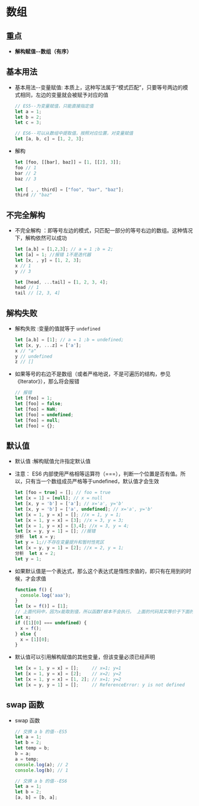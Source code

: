 # 数组

## 重点

- **解构赋值--数组（有序）**

## 基本用法

- 基本用法--变量赋值: 本质上，这种写法属于“模式匹配”，只要等号两边的模式相同，左边的变量就会被赋予对应的值

    ```js
    // ES5--为变量赋值，只能直接指定值
    let a = 1;
    let b = 2;
    let c = 3;

    // ES6--可以从数组中提取值，按照对应位置，对变量赋值
    let [a, b, c] = [1, 2, 3];
    ```

- 解构

    ```js
    let [foo, [[bar], baz]] = [1, [[2], 3]];
    foo // 1
    bar // 2
    baz // 3

    let [ , , third] = ["foo", "bar", "baz"];
    third // "baz"
    ```

## 不完全解构

- 不完全解构 ：即等号左边的模式，只匹配一部分的等号右边的数组。这种情况下，解构依然可以成功

    ```js
    let [a,b] = [1,2,3]; // a = 1 ;b = 2;
    let [a] = 1; //报错 1不是迭代器
    let [x, , y] = [1, 2, 3];
    x // 1
    y // 3

    let [head, ...tail] = [1, 2, 3, 4];
    head // 1
    tail // [2, 3, 4]
    ```

## 解构失败

- 解构失败 :变量的值就等于 `undefined`

    ```js
    let [a,b] = [1]; // a = 1 ;b = undefined;
    let [x, y, ...z] = ['a'];
    x // "a"
    y // undefined
    z // []
    ```

- 如果等号的右边不是数组（或者严格地说，不是可遍历的结构，参见《Iterator》），那么将会报错

    ```js
    // 报错
    let [foo] = 1;
    let [foo] = false;
    let [foo] = NaN;
    let [foo] = undefined;
    let [foo] = null;
    let [foo] = {};
    ```

## 默认值

- 默认值 :解构赋值允许指定默认值

- 注意： ES6 内部使用严格相等运算符（===），判断一个位置是否有值。所以，只有当一个数组成员严格等于undefined，默认值才会生效

    ```js
    let [foo = true] = []; // foo = true
    let [x = 1] = [null]; // x = null
    let [x, y = 'b'] = ['a']; // x='a', y='b'
    let [x, y = 'b'] = ['a', undefined]; // x='a', y='b'
    let [x = 1, y = x] = []; //x = 1, y = 1;
    let [x = 1, y = x] = [3]; //x = 3, y = 3;
    let [x = 1, y = x] = [3,4]; //x = 3, y = 4;
    let [x = y, y = 1] = []; //报错
    分析  let x = y;
    let y = 1;//不存在变量提升和暂时性死区
    let [x = y, y = 1] = [2]; //x = 2, y = 1;
    分析  let x = 2;
    let y = 1;
    ```

- 如果默认值是一个表达式，那么这个表达式是惰性求值的，即只有在用到的时候，才会求值

    ```js
    function f() {
      console.log('aaa');
    }
    let [x = f()] = [1];
    // 上面代码中，因为x能取到值，所以函数f根本不会执行。 上面的代码其实等价于下面的代码
    let x;
    if ([1][0] === undefined) {
      x = f();
    } else {
      x = [1][0];
    }
    ```

- 默认值可以引用解构赋值的其他变量，但该变量必须已经声明

    ```js
    let [x = 1, y = x] = [];     // x=1; y=1
    let [x = 1, y = x] = [2];    // x=2; y=2
    let [x = 1, y = x] = [1, 2]; // x=1; y=2
    let [x = y, y = 1] = [];     // ReferenceError: y is not defined
    ```

## swap 函数

- swap 函数

    ```js
    // 交换 a b 的值--ES5
    let a = 1;
    let b = 2;
    let temp = b;
    b = a;
    a = temp;
    console.log(a); // 2
    console.log(b); // 1

    // 交换 a b 的值--ES6
    let a = 1;
    let b = 2;
    [a, b] = [b, a];
    ```
